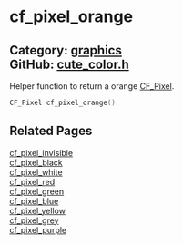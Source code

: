 [](../header.md ':include')

# cf_pixel_orange

Category: [graphics](/api_reference?id=graphics)  
GitHub: [cute_color.h](https://github.com/RandyGaul/cute_framework/blob/master/include/cute_color.h)  
---

Helper function to return a orange [CF_Pixel](/graphics/cf_pixel.md).

```cpp
CF_Pixel cf_pixel_orange()
```

## Related Pages

[cf_pixel_invisible](/graphics/cf_pixel_invisible.md)  
[cf_pixel_black](/graphics/cf_pixel_black.md)  
[cf_pixel_white](/graphics/cf_pixel_white.md)  
[cf_pixel_red](/graphics/cf_pixel_red.md)  
[cf_pixel_green](/graphics/cf_pixel_green.md)  
[cf_pixel_blue](/graphics/cf_pixel_blue.md)  
[cf_pixel_yellow](/graphics/cf_pixel_yellow.md)  
[cf_pixel_grey](/graphics/cf_pixel_grey.md)  
[cf_pixel_purple](/graphics/cf_pixel_purple.md)  
